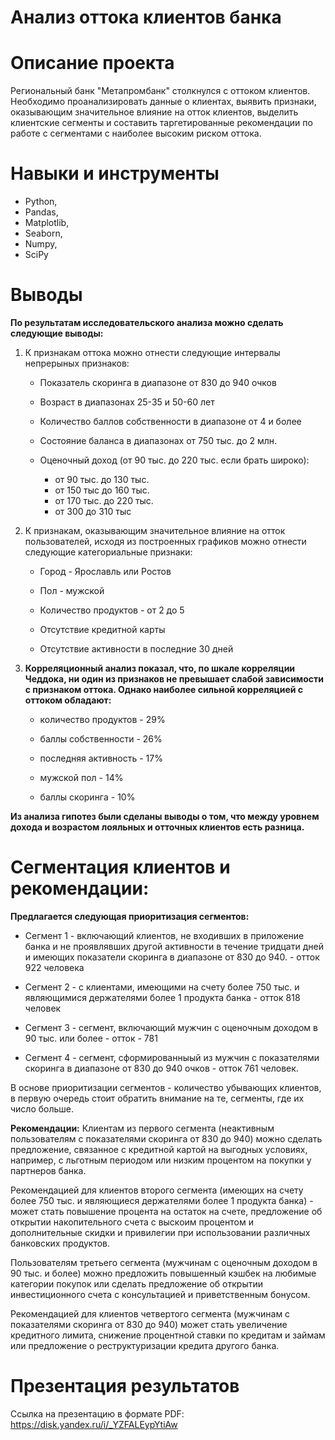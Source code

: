 # Анализ оттока клиентов банка 

# Описание проекта 

Региональный банк "Метапромбанк" столкнулся с оттоком клиентов. Необходимо проанализировать данные о клиентах, выявить признаки, оказывающим значительное влияние на отток клиентов, выделить клиентские сегменты и составить таргетированные рекомендации по работе с сегментами с наиболее высоким риском оттока.

# Навыки и инструменты

- Python,
- Pandas,
- Matplotlib,
- Seaborn,
- Numpy,
- SciPy

# Выводы

**По результатам исследовательского анализа можно сделать следующие выводы:**

1. К признакам оттока можно отнести следующие интервалы непрерыных признаков:

    - Показатель скоринга в диапазоне от 830 до 940 очков

    - Возраст в диапазонах 25-35 и 50-60 лет

    - Количество баллов собственности в диапазоне от 4 и более

    - Состояние баланса в диапазонах от 750 тыс. до 2 млн.

    - Оценочный доход (от 90 тыс. до 220 тыс. если брать широко):

        - от 90 тыс. до 130 тыс.
        - от 150 тыс до 160 тыс.
        - от 170 тыс. до 220 тыс.
        - от 300 до 310 тыс
    
2. К признакам, оказывающим значительное влияние на отток пользователей, исходя из построенных графиков можно отнести следующие категориальные признаки:

    - Город - Ярославль или Ростов

    - Пол - мужской

    - Количество продуктов - от 2 до 5

    - Отсутствие кредитной карты

    - Отсутствие активности в последние 30 дней
    
    
3. **Корреляционный анализ показал, что, по шкале корреляции Чеддока, ни один из признаков не превышает слабой зависимости с признаком оттока. Однако наиболее сильной корреляцией с оттоком обладают:**

    - количество продуктов - 29%

    - баллы собственности - 26%

    - последняя активность - 17%

    - мужской пол - 14%

    - баллы скоринга - 10%

**Из анализа гипотез были сделаны выводы о том, что между уровнем дохода и возрастом лояльных и отточных клиентов есть разница.**

# Сегментация клиентов и рекомендации:

**Предлагается следующая приоритизация сегментов:**

- Сегмент 1 - включающий клиентов, не входивших в приложение банка и не проявлявших другой активности в течение тридцати дней и имеющих показатели скоринга в диапазоне от 830 до 940. - отток 922 человека

- Сегмент 2 - с клиентами, имеющими на счету более 750 тыс. и являющимися держателями более 1 продукта банка - отток 818 человек

- Сегмент 3 - сегмент, включающий мужчин с оценочным доходом в 90 тыс. или более - отток - 781 

- Сегмент 4 - сегмент, сформированныый из мужчин с показателями скоринга в диапазоне от 830 до 940 очков - отток 761 человек.

В основе приоритизации сегментов - количество убывающих клиентов, в первую очередь стоит обратить внимание на те, сегменты, где их число больше.

**Рекомендации:**
Клиентам из первого сегмента (неактивным пользователям с показателями скоринга от 830 до 940) можно сделать предложение, связанное с кредитной картой на выгодных условиях, например, с льготным периодом или низким процентом на покупки у партнеров банка.

Рекомендацией для клиентов второго сегмента (имеющих на счету более 750 тыс. и являющиеся держателями более 1 продукта банка) - может стать повышение процента на остаток на счете, предложение об открытии накопительного счета с выскоим процентом и дополнительные скидки и привилегии при использовании различных банковских продуктов.

Пользователям третьего сегмента (мужчинам с оценочным доходом в 90 тыс. и более) можно предложить повышенный кэшбек на любимые категории покупок или сделать предложение об открытии инвестиционного счета с консультацией и приветственным бонусом.

Рекомендацией для клиентов четвертого сегмента (мужчинам с показателями скоринга от 830 до 940) может стать увеличение кредитного лимита, снижение процентной ставки по кредитам и займам или предложение о реструктуризации кредита другого банка.

# Презентация результатов

Ссылка на презентацию в формате PDF: https://disk.yandex.ru/i/_YZFALEypYtiAw
